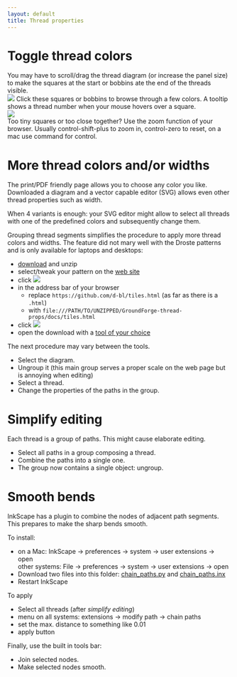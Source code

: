 ```yaml
---
layout: default
title: Thread properties
---
```


Toggle thread colors
====================
You may have to scroll/drag the thread diagram (or increase the panel size)
to make the squares at the start or bobbins ate the end of the threads visible.  
![](images/toggle-thread.png)
Click these squares or bobbins to browse through a few colors.
A tooltip shows a thread number when your mouse hovers over a square.  
![](images/toggle-hover.png)  
Too tiny squares or too close together? Use the zoom function of your browser.
Usually control-shift-plus to zoom in, control-zero to reset,
on a mac use command for control.

More thread colors and/or widths
================================
The print/PDF friendly page allows you to choose any color you like.
Downloaded a diagram and a vector capable editor (SVG) allows even other thread properties such as width. 

When 4 variants is enough: your SVG editor might allow to select all threads
with one of the predefined colors and subsequently change them.

Grouping thread segments simplifies the procedure to apply more thread colors and widths.
The feature did not mary well with the Droste patterns and is only available for laptops and desktops:
* [download](https://github.com/d-bl/GroundForge/archive/thread-props.zip) and unzip
* select/tweak your pattern on the [web site](/GroundForge/tiles)
* click ![](/GroundForge/images/link.png)
* in the address bar of your browser
  * replace `https://github.com/d-bl/tiles.html` (as far as there is a `.html`)
  * with `file:///PATH/TO/UNZIPPED/GroundForge-thread-props/docs/tiles.html`
* click ![](/GroundForge/images/download.jpg)
* open the download with a [tool of your choice](Reshape-Patterns#evaluated-editors)

The next procedure may vary between the tools.
* Select the diagram.
* Ungroup it (this main group serves a proper scale on the web page but is annoying when editing)
* Select a thread.
* Change the properties of the paths in the group.


Simplify editing
================

Each thread is a group of paths. This might cause elaborate editing.

* Select all paths in a group composing a thread.
* Combine the paths into a single one.
* The group now contains a single object: ungroup.

Smooth bends
============

InkScape has a plugin to combine the nodes of adjacent path segments.
This prepares to make the sharp bends smooth.

To install:
* on a Mac: InkScape -> preferences -> system -> user extensions -> open  
  other systems: File -> preferences -> system -> user extensions -> open
* Download two files into this folder:
  [chain_paths.py](https://raw.githubusercontent.com/fablabnbg/inkscape-chain-paths/master/chain_paths.py)
  and
  [chain_paths.inx](https://raw.githubusercontent.com/fablabnbg/inkscape-chain-paths/master/chain_paths.inx)
* Restart InkScape

To apply
* Select all threads (after _simplify editing_)
* menu on all systems: extensions -> modify path -> chain paths
* set the max. distance to something like 0.01
* apply button

Finally, use the built in tools bar:
* Join selected nodes.
* Make selected nodes smooth.
